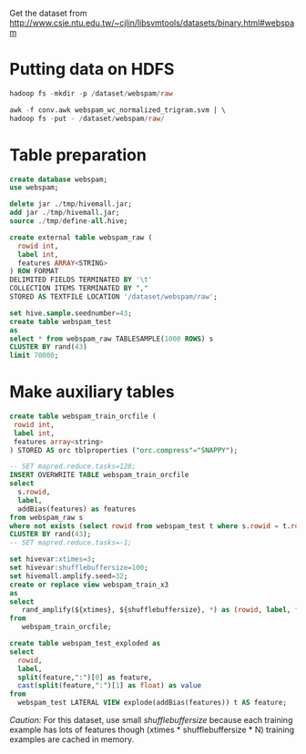 <!--
  Licensed to the Apache Software Foundation (ASF) under one
  or more contributor license agreements.  See the NOTICE file
  distributed with this work for additional information
  regarding copyright ownership.  The ASF licenses this file
  to you under the Apache License, Version 2.0 (the
  "License"); you may not use this file except in compliance
  with the License.  You may obtain a copy of the License at

    http://www.apache.org/licenses/LICENSE-2.0

  Unless required by applicable law or agreed to in writing,
  software distributed under the License is distributed on an
  "AS IS" BASIS, WITHOUT WARRANTIES OR CONDITIONS OF ANY
  KIND, either express or implied.  See the License for the
  specific language governing permissions and limitations
  under the License.
-->
        
Get the dataset from 
http://www.csie.ntu.edu.tw/~cjlin/libsvmtools/datasets/binary.html#webspam

# Putting data on HDFS
```sql
hadoop fs -mkdir -p /dataset/webspam/raw

awk -f conv.awk webspam_wc_normalized_trigram.svm | \
hadoop fs -put - /dataset/webspam/raw/
```

# Table preparation
```sql
create database webspam;
use webspam;

delete jar ./tmp/hivemall.jar;
add jar ./tmp/hivemall.jar;
source ./tmp/define-all.hive;

create external table webspam_raw (
  rowid int,
  label int,
  features ARRAY<STRING>
) ROW FORMAT 
DELIMITED FIELDS TERMINATED BY '\t' 
COLLECTION ITEMS TERMINATED BY "," 
STORED AS TEXTFILE LOCATION '/dataset/webspam/raw';

set hive.sample.seednumber=43;
create table webspam_test
as
select * from webspam_raw TABLESAMPLE(1000 ROWS) s
CLUSTER BY rand(43)
limit 70000;
```

# Make auxiliary tables
```sql
create table webspam_train_orcfile (
 rowid int,
 label int,
 features array<string>
) STORED AS orc tblproperties ("orc.compress"="SNAPPY");

-- SET mapred.reduce.tasks=128;
INSERT OVERWRITE TABLE webspam_train_orcfile
select
  s.rowid, 
  label,
  addBias(features) as features
from webspam_raw s
where not exists (select rowid from webspam_test t where s.rowid = t.rowid)
CLUSTER BY rand(43);
-- SET mapred.reduce.tasks=-1;

set hivevar:xtimes=3;
set hivevar:shufflebuffersize=100;
set hivemall.amplify.seed=32;
create or replace view webspam_train_x3
as
select
   rand_amplify(${xtimes}, ${shufflebuffersize}, *) as (rowid, label, features)
from  
   webspam_train_orcfile;

create table webspam_test_exploded as
select 
  rowid,
  label,
  split(feature,":")[0] as feature,
  cast(split(feature,":")[1] as float) as value
from 
  webspam_test LATERAL VIEW explode(addBias(features)) t AS feature;
```
*Caution:* For this dataset, use small *shufflebuffersize* because each training example has lots of features though (xtimes * shufflebuffersize * N) training examples are cached in memory.